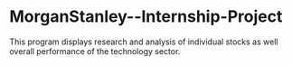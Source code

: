 # MorganStanley--Internship-Project
This program displays research and analysis of individual stocks as well overall performance of the technology sector.
